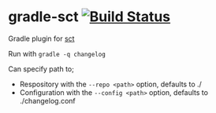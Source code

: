 # gradle-sct [![Build Status](https://travis-ci.org/rmohammed4/gradle-sct.svg?branch=master)](https://travis-ci.org/rmohammed4/gradle-sct)
Gradle plugin for [sct](https://github.com/bzumhagen/sct)

Run with `gradle -q changelog` 

Can specify path to; 
* Respository with the `--repo <path>` option, defaults to ./
* Configuration with the `--config <path>` option, defaults to ./changelog.conf